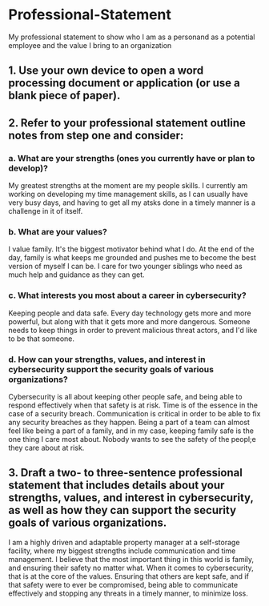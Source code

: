# Professional-Statement
My professional statement to show who I am as a personand as a potential employee and the value I bring to an organization

## 1. Use your own device to open a word processing document or application (or use a blank piece of paper).

## 2. Refer to your professional statement outline notes from step one and consider:

### a. What are your strengths (ones you currently have or plan to develop)?

My greatest strengths at the moment are my people skills. I currently am working on developing my time management skills, as I can usually have very busy days, and having to get all my atsks done in a timely manner is a challenge in it of itself.

### b. What are your values?

I value family. It's the biggest motivator behind what I do. At the end of the day, family is what keeps me grounded and pushes me to become the best version of myself I can be. I care for two younger siblings who need as much help and guidance as they can get.

### c. What interests you most about a career in cybersecurity?

Keeping people and data safe. Every day technology gets more and more powerful, but along with that it gets more and more dangerous. Someone needs to keep things in order to prevent malicious threat actors, and I'd like to be that someone.

### d. How can your strengths, values, and interest in cybersecurity support the security goals of various organizations?

Cybersecurity is all about keeping other people safe, and being able to respond effectively when that safety is at risk. Time is of the essence in the case of a security breach. Communication is critical in order to be able to fix any security breaches as they happen. Being a part of a team can almost feel like being a part of a family, and in my case, keeping family safe is the one thing I care most about. Nobody wants to see the safety of the peopl;e they care about at risk.

## 3. Draft a two- to three-sentence professional statement that includes details about your strengths, values, and interest in cybersecurity, as well as how they can support the security goals of various organizations.

I am a highly driven and adaptable property manager at a self-storage facility, where my biggest strengths include communication and time management. I believe that the most important thing in this world is family, and ensuring their safety no matter what. When it comes to cybersecurity, that is at the core of the values. Ensuring that others are kept safe, and if that safety were to ever be compromised, being able to communicate effectively and stopping any threats in a timely manner, to minimize loss.
